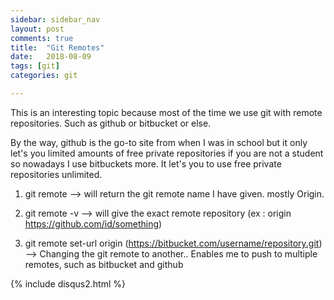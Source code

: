 ```yaml
---
sidebar: sidebar_nav
layout: post
comments: true
title:  "Git Remotes"
date:   2018-08-09
tags: [git]
categories: git

---
```


This is an interesting topic because most of the time we use git with remote repositories.
Such as github or bitbucket or else. 

By the way, github is the go-to site from when I was in school but it only let's you 
limited amounts of free private repositories if you are not a student so nowadays I use bitbuckets more.
It let's you to use free private repositories unlimited.

1. git remote 
 --> will return the git remote name I have given. mostly Origin.
 
 2. git remote -v
 --> will give the exact remote repository (ex : origin https://github.com/id/something)
 
 3. git remote set-url origin (https://bitbucket.com/username/repository.git)
 --> Changing the git remote to another.. Enables me to push to multiple remotes, such as bitbucket and github



{% include disqus2.html %}